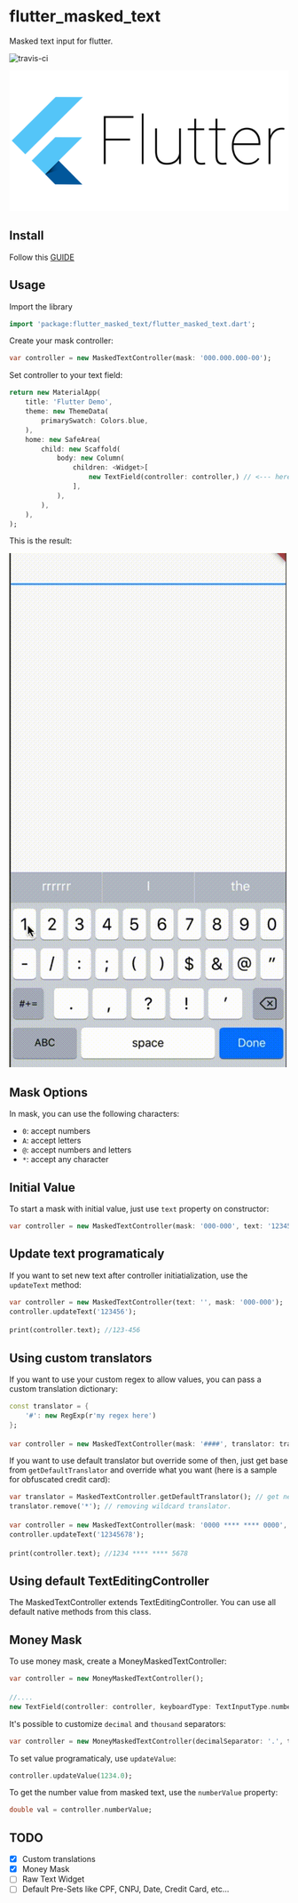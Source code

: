 # flutter_masked_text

Masked text input for flutter.

![travis-ci](https://travis-ci.org/benhurott/flutter-masked-text.svg?branch=master)

![logo](doc/flutter_logo.png)

## Install

Follow this [GUIDE](https://pub.dartlang.org/packages/flutter_masked_text#-installing-tab-)

## Usage
Import the library
```dart
import 'package:flutter_masked_text/flutter_masked_text.dart';
```

Create your mask controller:
```dart
var controller = new MaskedTextController(mask: '000.000.000-00');
```

Set controller to your text field:
```dart
return new MaterialApp(
    title: 'Flutter Demo',
    theme: new ThemeData(
        primarySwatch: Colors.blue,
    ),
    home: new SafeArea(
        child: new Scaffold(
            body: new Column(
                children: <Widget>[
                    new TextField(controller: controller,) // <--- here
                ],
            ),
        ),
    ),
);
```

This is the result:

![sample](doc/mask.mov.gif)

## Mask Options

In mask, you can use the following characters:
* `0`: accept numbers
* `A`: accept letters
* `@`: accept numbers and letters
* `*`: accept any character

## Initial Value
To start a mask with initial value, just use `text` property on constructor:
```dart
var controller = new MaskedTextController(mask: '000-000', text: '123456');
```

## Update text programaticaly
If you want to set new text after controller initiatialization, use the `updateText` method:
```dart
var controller = new MaskedTextController(text: '', mask: '000-000');
controller.updateText('123456');

print(controller.text); //123-456
```

## Using custom translators
If you want to use your custom regex to allow values, you can pass a custom translation dictionary:
```dart
const translator = {
    '#': new RegExp(r'my regex here')
};

var controller = new MaskedTextController(mask: '####', translator: translator);
```

If you want to use default translator but override some of then, just get base from `getDefaultTranslator` and override what you want (here is a sample for obfuscated credit card):
```dart
var translator = MaskedTextController.getDefaultTranslator(); // get new instance of default translator.
translator.remove('*'); // removing wildcard translator.

var controller = new MaskedTextController(mask: '0000 **** **** 0000', translator: translator);
controller.updateText('12345678');

print(controller.text); //1234 **** **** 5678
```

## Using default TextEditingController
The MaskedTextController extends TextEditingController. You can use all default native methods from this class.

## Money Mask
To use money mask, create a MoneyMaskedTextController:
```dart
var controller = new MoneyMaskedTextController();

//....
new TextField(controller: controller, keyboardType: TextInputType.number)
```

It's possible to customize `decimal` and `thousand` separators:
```dart
var controller = new MoneyMaskedTextController(decimalSeparator: '.', thousandSeparator: ',');
```

To set value programaticaly, use `updateValue`:
```dart
controller.updateValue(1234.0);
```

To get the number value from masked text, use the `numberValue` property:
```dart
double val = controller.numberValue;
```

## TODO
- [x] Custom translations
- [x] Money Mask
- [ ] Raw Text Widget
- [ ] Default Pre-Sets like CPF, CNPJ, Date, Credit Card, etc...
